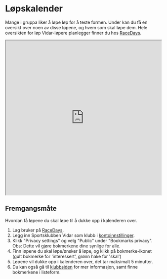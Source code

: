 # Løpskalender

Mange i gruppa liker å løpe løp for å teste formen. Under kan du få en oversikt over noen av disse løpene, og hvem som skal løpe dem. Hele oversikten for løp Vidar-løpere planlegger finner du hos [RaceDays](https://www.racedays.run/club/vidar).

<iframe width="100%" height="500px" src="https://www.racedays.run/embed/club-calendar/08fe6cd9-22b2-43ef-4676-08dadc3b55d7" title="Sportsklubben Vidar"></iframe>

## Fremgangsmåte
Hvordan få løpene du skal løpe til å dukke opp i kalenderen over.

1. Lag bruker på [RaceDays](https://www.racedays.run).
1. Legg inn Sportsklubben Vidar som klubb i [kontoinnstillinger](https://www.racedays.run/account/profile/edit).
1. Klikk "Privacy settings" og velg "Public" under "Bookmarks privacy". Obs: Dette vil gjøre bokmerkene dine synlige for alle.
1. Finn løpene du skal løpe/ønsker å løpe, og klikk på bokmerke-ikonet (gult bokmerke for 'interessert', grønn hake for 'skal')
1. Løpene vil dukke opp i kalenderen over, det tar maksimalt 5 minutter.
1. Du kan også gå til [klubbsiden](https://www.racedays.run/club/vidar) for mer informasjon, samt finne bokmerkene i listeform.